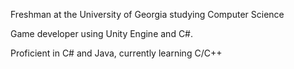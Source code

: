 Freshman at the University of Georgia studying Computer Science

Game developer using Unity Engine and C#. 

Proficient in C# and Java, currently learning C/C++
